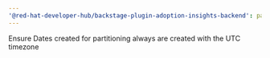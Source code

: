 ```yaml
---
'@red-hat-developer-hub/backstage-plugin-adoption-insights-backend': patch
---
```


Ensure Dates created for partitioning always are created with the UTC timezone
